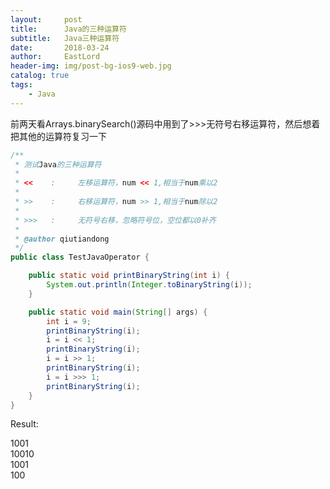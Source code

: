```yaml
---
layout:     post
title:      Java的三种运算符
subtitle:   Java三种运算符
date:       2018-03-24
author:     EastLord
header-img: img/post-bg-ios9-web.jpg
catalog: true
tags:
    - Java
---
```


前两天看Arrays.binarySearch()源码中用到了>>>无符号右移运算符，然后想着把其他的运算符复习一下

```java
/**
 * 测试Java的三种运算符     
 *
 * <<    :     左移运算符，num << 1,相当于num乘以2  
 *
 * >>    :     右移运算符，num >> 1,相当于num除以2     
 *
 * >>>   :     无符号右移，忽略符号位，空位都以0补齐     
 *
 * @author qiutiandong     
 */
public class TestJavaOperator {

    public static void printBinaryString(int i) {
        System.out.println(Integer.toBinaryString(i));
    }

    public static void main(String[] args) {
        int i = 9;
        printBinaryString(i);
        i = i << 1;
        printBinaryString(i);
        i = i >> 1;
        printBinaryString(i);
        i = i >>> 1;
        printBinaryString(i);
    }
}
```

Result:

1001  
10010  
1001  
100